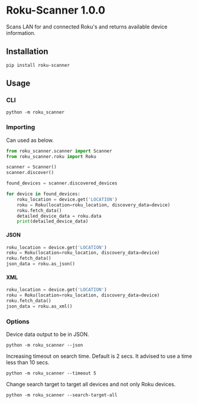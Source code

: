 # Roku-Scanner 1.0.0

Scans LAN for and connected Roku's and returns available device information.

## Installation
```shell script
pip install roku-scanner
```

## Usage

### CLI
```shell script
python -m roku_scanner
```

### Importing
Can used as below.
```python
from roku_scanner.scanner import Scanner
from roku_scanner.roku import Roku

scanner = Scanner()
scanner.discover()

found_devices = scanner.discovered_devices

for device in found_devices:
    roku_location = device.get('LOCATION')
    roku = Roku(location=roku_location, discovery_data=device)
    roku.fetch_data()
    detailed_device_data = roku.data
    print(detailed_device_data)
```

#### JSON
```python
roku_location = device.get('LOCATION')
roku = Roku(location=roku_location, discovery_data=device)
roku.fetch_data()
json_data = roku.as_json()
```

#### XML
```python
roku_location = device.get('LOCATION')
roku = Roku(location=roku_location, discovery_data=device)
roku.fetch_data()
json_data = roku.as_xml()
```



### Options
Device data output to be in JSON.
```shell script
python -m roku_scanner --json
```

Increasing timeout on search time. Default is 2 secs. It advised to use a time less than 10 secs.
```shell script
python -m roku_scanner --timeout 5
```

Change search target to target all devices and not only Roku devices.
```shell script
python -m roku_scanner --search-target-all
```
